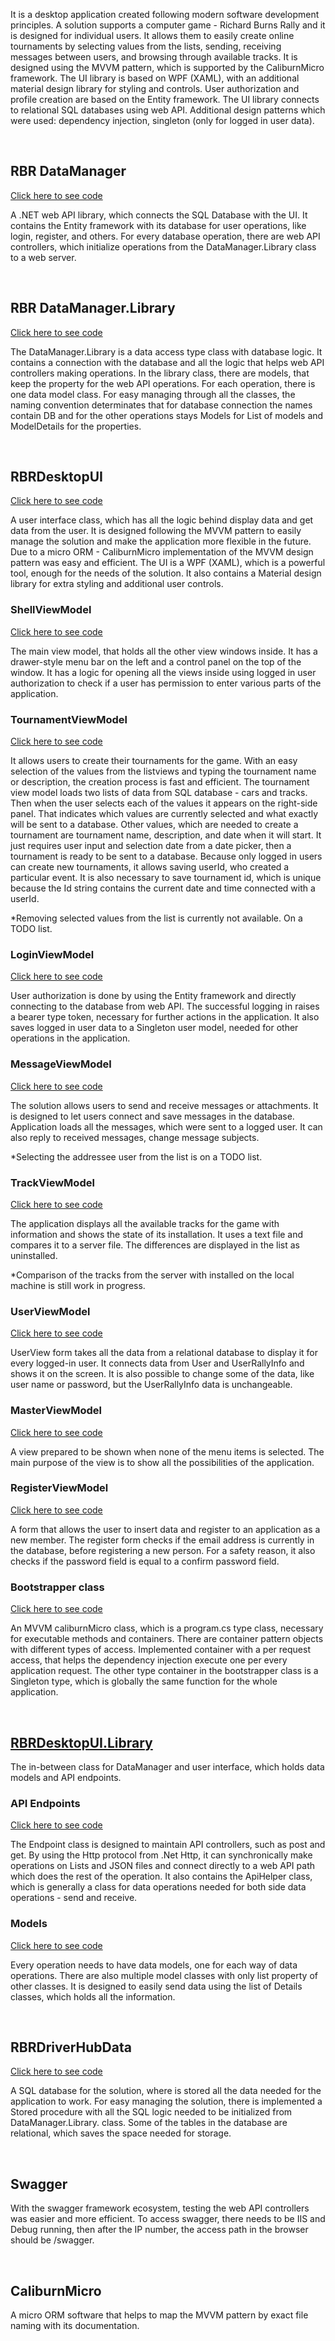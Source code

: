 <p>It is a desktop application created following modern software development principles. A solution supports a computer game - Richard Burns Rally and it is designed for individual users. It allows them to easily create online tournaments by selecting values from the lists, sending, receiving messages between users, and browsing through available tracks. 
It is designed using the MVVM pattern, which is supported by the CaliburnMicro framework. The UI library is based on WPF (XAML), with an additional material design library for styling and controls. User authorization and profile creation are based on the Entity framework. 
The UI library connects to relational SQL databases using web API. Additional design patterns which were used: dependency injection, singleton (only for logged in user data).</p>

<br>

<h2>RBR DataManager</h2>
<a href="https://github.com/jakubsulej/RBRDriverHub/tree/master/RBRDataManager">Click here to see code</a>
<p>A .NET web API library, which connects the SQL Database with the UI. It contains the Entity framework with its database for user operations, like login, register, and others. For every database operation, there are web API controllers, which initialize operations from the DataManager.Library class to a web server.</p>

<br>

<h2>RBR DataManager.Library</h2>
<a href="https://github.com/jakubsulej/RBRDriverHub/tree/master/RBRDataManager.Library">Click here to see code</a>
<p>The DataManager.Library is a data access type class with database logic. It contains a connection with the database and all the logic that helps web API controllers making operations. In the library class, there are models, that keep the property for the web API operations. For each operation, there is one data model class. For easy managing through all the classes, the naming convention determinates that for database connection the names contain DB and for the other operations stays Models for List of models and ModelDetails for the properties.</p>

<br>

<h2>RBRDesktopUI</h2>
<a href="https://github.com/jakubsulej/RBRDriverHub/tree/master/RBRTrackFinder">Click here to see code</a>
<p>A user interface class, which has all the logic behind display data and get data from the user. It is designed following the MVVM pattern to easily manage the solution and make the application more flexible in the future. Due to a micro ORM - CaliburnMicro implementation of the MVVM design pattern was easy and efficient.
The UI is a WPF (XAML), which is a powerful tool, enough for the needs of the solution. It also contains a Material design library for extra styling and additional user controls.</p>

<h3>ShellViewModel</h3>
<a href="https://github.com/jakubsulej/RBRDriverHub/blob/master/RBRTrackFinder/ViewModels/ShellViewModel.cs">Click here to see code</a>
<p>The main view model, that holds all the other view windows inside. It has a drawer-style menu bar on the left and a control panel on the top of the window. It has a logic for opening all the views inside using logged in user authorization to check if a user has permission to enter various parts of the application.</p>

<h3>TournamentViewModel</h3>
<a href="https://github.com/jakubsulej/RBRDriverHub/blob/master/RBRTrackFinder/ViewModels/TournamentViewModel.cs">Click here to see code</a>
<p>It allows users to create their tournaments for the game. With an easy selection of the values from the listviews and typing the tournament name or description, the creation process is fast and efficient. 
The tournament view model loads two lists of data from SQL database - cars and tracks. Then when the user selects each of the values it appears on the right-side panel. That indicates which values are currently selected and what exactly will be sent to a database. 
Other values, which are needed to create a tournament are tournament name, description, and date when it will start. It just requires user input and selection date from a date picker, then a tournament is ready to be sent to a database.
Because only logged in users can create new tournaments, it allows saving userId, who created a particular event. It is also necessary to save tournament id, which is unique because the Id string contains the current date and time connected with a userId.</p>

<p>*Removing selected values from the list is currently not available. On a TODO list.</p>

<h3>LoginViewModel</h3>
<a href="https://github.com/jakubsulej/RBRDriverHub/blob/master/RBRTrackFinder/ViewModels/LoginViewModel.cs">Click here to see code</a>
<p>User authorization is done by using the Entity framework and directly connecting to the database from web API. The successful logging in raises a bearer type token, necessary for further actions in the application. It also saves logged in user data to a Singleton user model, needed for other operations in the application.</p>

<h3>MessageViewModel</h3>
<a href="https://github.com/jakubsulej/RBRDriverHub/blob/master/RBRTrackFinder/ViewModels/MessageViewModel.cs">Click here to see code</a>
<p>The solution allows users to send and receive messages or attachments. It is designed to let users connect and save messages in the database. Application loads all the messages, which were sent to a logged user. It can also reply to received messages, change message subjects.</p>

<p>*Selecting the addressee user from the list is on a TODO list.</p>

<h3>TrackViewModel</h3>
<a href="https://github.com/jakubsulej/RBRDriverHub/blob/master/RBRTrackFinder/ViewModels/TrackViewModel.cs">Click here to see code</a>
<p>The application displays all the available tracks for the game with information and shows the state of its installation. It uses a text file and compares it to a server file. The differences are displayed in the list as uninstalled.</p>

<p>*Comparison of the tracks from the server with installed on the local machine is still work in progress.</p>

<h3>UserViewModel</h3>
<a href="https://github.com/jakubsulej/RBRDriverHub/blob/master/RBRTrackFinder/ViewModels/UserViewModel.cs">Click here to see code</a>
<p>UserView form takes all the data from a relational database to display it for every logged-in user. It connects data from User and UserRallyInfo and shows it on the screen. It is also possible to change some of the data, like user name or password, but the UserRallyInfo data is unchangeable.</p>

<h3>MasterViewModel</h3>
<a href="https://github.com/jakubsulej/RBRDriverHub/blob/master/RBRTrackFinder/ViewModels/MasterViewModel.cs">Click here to see code</a>
<p>A view prepared to be shown when none of the menu items is selected. The main purpose of the view is to show all the possibilities of the application.</p>

<h3>RegisterViewModel</h3>
<a href="https://github.com/jakubsulej/RBRDriverHub/blob/master/RBRTrackFinder/ViewModels/RegisterViewModel.cs">Click here to see code</a>
<p>A form that allows the user to insert data and register to an application as a new member. The register form checks if the email address is currently in the database, before registering a new person. For a safety reason, it also checks if the password field is equal to a confirm password field.</p>

<h3>Bootstrapper class</h3>
<a href="https://github.com/jakubsulej/RBRDriverHub/blob/master/RBRTrackFinder/Bootstrapper.cs">Click here to see code</a>
<p>An MVVM caliburnMicro class, which is a program.cs type class, necessary for executable methods and containers. There are container pattern objects with different types of access. Implemented container with a per request access, that helps the dependency injection execute one per every application request. The other type container in the bootstrapper class is a Singleton type, which is globally the same function for the whole application.</p>

<br>

<h2><a href="https://github.com/jakubsulej/RBRDriverHub/tree/master/RBRDesktopUI.Library">RBRDesktopUI.Library</a></h2>
<p>The in-between class for DataManager and user interface, which holds data models and API endpoints.</p>

<h3>API Endpoints</h3>
<a href="https://github.com/jakubsulej/RBRDriverHub/tree/master/RBRDesktopUI.Library/Api">Click here to see code</a>
<p>The Endpoint class is designed to maintain API controllers, such as post and get. By using the Http protocol from .Net Http, it can synchronically make operations on Lists and JSON files and connect directly to a web API path which does the rest of the operation.
It also contains the ApiHelper class, which is generally a class for data operations needed for both side data operations  - send and receive.</p>

<h3>Models</h3>
<a href="https://github.com/jakubsulej/RBRDriverHub/tree/master/RBRDesktopUI.Library/Models">Click here to see code</a>
<p>Every operation needs to have data models, one for each way of data operations. There are also multiple model classes with only list property of other classes. It is designed to easily send data using the list of Details classes, which holds all the information.</p>

<br>

<h2>RBRDriverHubData</h2>
<a href="https://github.com/jakubsulej/RBRDriverHub/tree/master/RBRDriverHubData">Click here to see code</a>
<p>A SQL database for the solution, where is stored all the data needed for the application to work. For easy managing the solution, there is implemented a Stored procedure with all the SQL logic needed to be initialized from DataManager.Library. class. Some of the tables in the database are relational, which saves the space needed for storage.</p>

<br>

<h2>Swagger</h2>
<p>With the swagger framework ecosystem, testing the web API controllers was easier and more efficient. To access swagger, there needs to be IIS and Debug running, then after the IP number, the access path in the browser should be <IpNumber>/swagger.</p>

<br>

<h2>CaliburnMicro</h2>
<p>A micro ORM software that helps to map the MVVM pattern by exact file naming with its documentation.</p>

